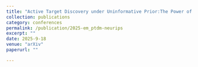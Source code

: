 ```yaml
---
title: "Active Target Discovery under Uninformative Prior:The Power of Permanent and Transient Memory"
collection: publications
category: conferences
permalink: /publication/2025-em_ptdm-neurips
excerpt: ""
date: 2025-9-18
venue: "arXiv"
paperurl: ""

---
```

